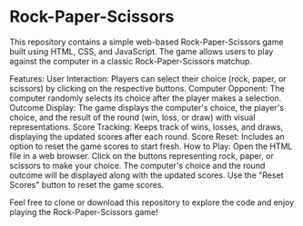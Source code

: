 # Rock-Paper-Scissors
This repository contains a simple web-based Rock-Paper-Scissors game built using HTML, CSS, and JavaScript. The game allows users to play against the computer in a classic Rock-Paper-Scissors matchup.

Features:
User Interaction: Players can select their choice (rock, paper, or scissors) by clicking on the respective buttons.
Computer Opponent: The computer randomly selects its choice after the player makes a selection.
Outcome Display: The game displays the computer's choice, the player's choice, and the result of the round (win, loss, or draw) with visual representations.
Score Tracking: Keeps track of wins, losses, and draws, displaying the updated scores after each round.
Score Reset: Includes an option to reset the game scores to start fresh.
How to Play:
Open the HTML file in a web browser.
Click on the buttons representing rock, paper, or scissors to make your choice.
The computer's choice and the round outcome will be displayed along with the updated scores.
Use the "Reset Scores" button to reset the game scores.

Feel free to clone or download this repository to explore the code and enjoy playing the Rock-Paper-Scissors game!

